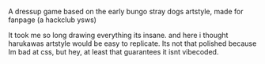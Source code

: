 A dressup game based on the early bungo stray dogs artstyle, made for fanpage (a hackclub ysws)

It took me so long drawing everything its insane. and here i thought harukawas artstyle would be easy to replicate.
Its not that polished because Im bad at css, but hey, at least that guarantees it isnt vibecoded.
